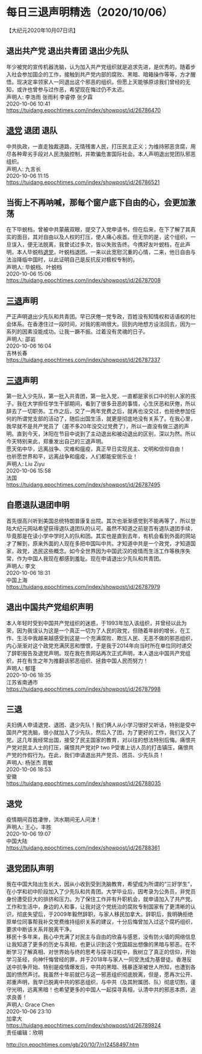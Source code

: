 # 每日三退声明精选（2020/10/06）
  
  
【大纪元2020年10月07日讯】  
## 退出共产党 退出共青团 退出少先队  
年少被党的宣传机器洗脑，认为加入共产党组织就是追求先进，是优秀的。随着步入社会参加国企的工作，接触到共产党内部的腐败、黑暗、暗箱操作等等，方才醒悟。现决定率领家人一同退出这个邪恶的组织。但愿上天能够原谅我们曾经的无知，或许也曾参与过作恶，希望现在悔过仍不太迟。  
声明人: 李浩雨 张雨利 李睿停 张夕霖  
2020-10-06 10:41  
https://tuidang.epochtimes.com/index/showpost/id/26786470  
## <a href="http://cn.epochtimes.com/gb/tag/%E9%80%80%E5%85%9A.html">退党</a> 退团 退队  
中共执政，一直走独裁道路，无情残害人民，打压民主正义；为维持邪恶贪腐，用尽各种卑劣手段对人民洗脑控制，并欺骗危害国际社会。本人声明退出党团队邪恶组织。  
声明人: 九言长  
2020-10-06 11:15  
https://tuidang.epochtimes.com/index/showpost/id/26786521  
## 当街上不再呐喊，那每个窗户底下自由的心，会更加激荡  
在下毕蜕档，曾被中共蒙蔽双眼，提交了入党申请书，但在后来，在下了解了其真实的面目，其对自由以及人权的打压，使人痛心疾首。但无奈的是，这个组织，一旦误入，便无法脱离，我曾试过多次，皆以失败告终。今携好友叶蜕档，在此声明，本人毕蜕档<a href="http://cn.epochtimes.com/gb/tag/%E9%80%80%E5%85%9A.html">退党</a>，叶蜕档退团。一来以此宽慰沉重的心情，二来，他日自由与法治降临中国时，以此证明自己是反抗反对极权专制的。  
声明人: 毕蜕档、叶蜕档  
2020-10-06 15:06  
https://tuidang.epochtimes.com/index/showpost/id/26787008  
## <a href="http://cn.epochtimes.com/gb/tag/%E4%B8%89%E9%80%80.html">三退</a>声明  
严正声明退出少先队和共青团。早已厌倦一党专政，百姓没有知情权和话语权的社会体系。在香港住过一段时间，对我的影响很大。回到内地想方设法回去，因为一系列的因素没能成功。让我一蹶不振。过着没有灵魂的日子。  
声明人: 邵岩  
2020-10-06 16:04  
吉林长春  
https://tuidang.epochtimes.com/index/showpost/id/26787337  
## <a href="http://cn.epochtimes.com/gb/tag/%E4%B8%89%E9%80%80.html">三退</a>声明  
第一批入少先队，第一批入共青团，第一批入党，一直都是家长口中的别人家的孩子。我在大学担任学生干部期间，看到了很多丑恶的事情，心生厌恶和厌倦，所以辞去了一切职务。工作之后，交了一两年党费之后，就再也没交过，也拒绝参加任何的所谓党支部的活动了，随后出国生活，就更是彻底地没有关系了。在我心里，我早就不是共产党员了（差不多20年没交过党费了），所以一直没有做三退的声明。直到今天，沐阳在节目中说到了主动退出和被动退出的区别，深以为然。所以今天特别来此，郑重发出自己的三退声明。  
愿天佑中华，远离战争、灾难和瘟疫，真正早日实现民主、文明和信仰自由！  
也祈愿世界和平，远离战争和瘟疫，人们都能安居乐业！  
声明人: Liu Ziyu  
2020-10-06 15:58  
法国  
https://tuidang.epochtimes.com/index/showpost/id/26787495  
## 自愿退队退团申明  
首先很高兴听到美国总统特朗普康复出院。其次也渐渐感觉到不能再等了，所以登陆大纪元网站希望获得退队退团队的认可。虽然不知道之前是否有退队退团手续，毕竟那是在读小学中学时入的队和团。其实也是直到去年，有机会看到外面的网站才了解到，原来外面的人现在多把中国叫中共。才知道中共是一个政党，才知道国家，政党，选民这些概念。如今全世界因为中国武汉的疫情而生活工作等秩序失常，作为中国人我现在都感到羞耻。现在申请退出少先队和共青团。  
声明人: 李文  
2020-10-06 18:31  
中国上海  
https://tuidang.epochtimes.com/index/showpost/id/26787979  
## 退出中国共产党组织声明  
本人年轻时受到中国共产党组织的迷惑，于1993年加入该组织，并曾经以此为荣，因为我误认为这是一个真正一切为了人民的政党，但随着年龄的增长，在工作、生活中我越来越感受到这是一个充满腐败、欺压人民、无恶不做的邪恶组织，内心渐渐对这个政党充满厌恶和憎恨，于是我于2014年向当时所在单位同时递交了辞职报告及退党声明。现在我在贵网站再次正式声明，本人退出中国共产党组织，并在有生之年为推翻该邪恶组织、拯救中国人民而努力！  
声明人: 郁瑾  
2020-10-06 18:35  
江苏省南通市  
https://tuidang.epochtimes.com/index/showpost/id/26787998  
## 三退  
夫妇俩人申请退党、退团、退少先队！我们俩人从小学习很好又听话，特别是受中国共产党洗脑，很小就加入了少先队，然后入了团，为了更好的工作，我们又入了党。这几年我经常出国，接受了民主国家的教育，对以往的想法特别后悔。痛恨共产党对民主人士的打压，痛恨共产党对P two P受害上访人员的打击镇压，痛恨共产党的作假行为。在此，我们申请退出共产党员、团员、少先队员！  
声明人: 杨张杰 周敏  
2020-10-06 18:53  
安徽  
https://tuidang.epochtimes.com/index/showpost/id/26788035  
## 退党  
疫情期间百姓凄惨，洪水期间无人问津！  
声明人: 王心，丰胜  
2020-10-06 19:07  
中国大陆  
https://tuidang.epochtimes.com/index/showpost/id/26788361  
## 退党团队声明  
我在中国大陆出生长大，因从小收到受到洗脑教育，希望成为所谓的“三好学生”，在小学和初中阶段加入了少先队和共青团。大学毕业后，因考录为公务员，非党员身份遭受巨大的排挤和压力。为了保住工作并有升职机会，就申请加入了共产党。工作和生活中，身边的人和事，让我对这个党统治的腐败专制国家有了更清晰的认识，彻底失望后，于2009年毅然辞职，与家人移民加拿大。辞职后，我明确拒绝原单位同事帮我补交党费维持组织关系的建议，十分后悔曾加入过这个腐朽组织，要求中断该关系并脱离干净。  
移民十多年来，我心中充满了对民主与自由的欣喜与感恩，没有防火墙的网络信息让我知道了更多的历史与真相，也更认识到这个党国超出想像的黑暗与邪恶。在不断学习了解真相、对世界始与终的思考与探寻过程中，我树立了真正的信仰，开始学习圣经，向神忏悔曾经的罪，并于2018年与家人一同受洗成为基督徒。香港反送中抗争开始、特别是疫情爆发后，中共的黑暗、残暴逐渐被世人所知，也遭到各国的愤然声讨。我虽然十年前就已与这一邪恶组织彻底脱离，但是，愿再次公开、郑重声明，我早已脱离中共的邪恶组织，与中共（及其附属团、队）彻底切割，谨守光明，远离黑暗！也希望更多的中国人一起探寻真相，认清中共的邪恶本质，追求良善！  
声明人: Grace Chen  
2020-10-06 23:10  
加拿大  
https://tuidang.epochtimes.com/index/showpost/id/26789824  
责任编辑：欣明  
  
  
  
http://cn.epochtimes.com/gb/20/10/7/n12458497.htm
